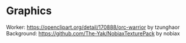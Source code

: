 Graphics
========

Worker: https://openclipart.org/detail/170888/orc-warrior by tzunghaor
Background: https://github.com/The-Yak/NobiaxTexturePack by nobiax
